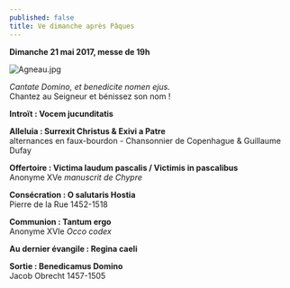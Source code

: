 ```yaml
---
published: false
title: Ve dimanche après Pâques
---
```

**Dimanche 21 mai 2017, messe de 19h**

![Agneau.jpg]({{site.baseurl}}/images/Agneau.jpg)

*Cantate Domino, et benedicite nomen ejus.*  
Chantez au Seigneur et bénissez son nom !


**Introït : Vocem jucunditatis**

**Alleluia : Surrexit Christus & Exivi a Patre**  
alternances en faux-bourdon - Chansonnier de Copenhague & Guillaume Dufay

**Offertoire : Victima laudum pascalis / Victimis in pascalibus**    
Anonyme XVe *manuscrit de Chypre*

**Consécration : O salutaris Hostia**  
Pierre de la Rue 1452-1518

**Communion : Tantum ergo**  
Anonyme XVIe *Occo codex*

**Au dernier évangile : Regina caeli**  

**Sortie : Benedicamus Domino**  
Jacob Obrecht 1457-1505

